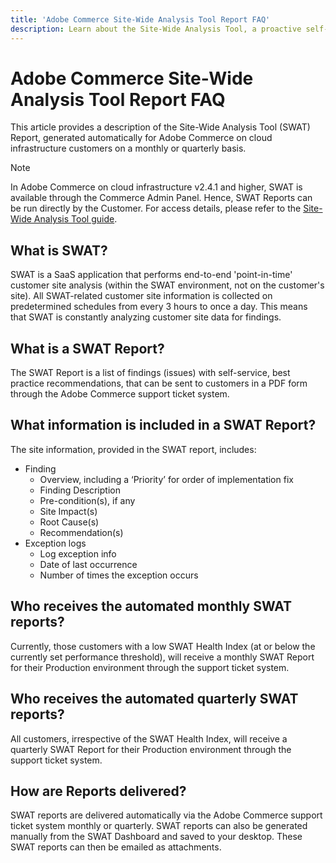 ```yaml
---
title: 'Adobe Commerce Site-Wide Analysis Tool Report FAQ'
description: Learn about the Site-Wide Analysis Tool, a proactive self-service tool and central repository that includes detailed system insights and recommendations to ensure the security and operability of your Adobe Commerce installation.
---
```

# Adobe Commerce Site-Wide Analysis Tool Report FAQ

This article provides a description of the Site-Wide Analysis Tool (SWAT) Report, generated automatically for Adobe Commerce on cloud infrastructure customers on a monthly or quarterly basis.

>[!Note]
>
>In Adobe Commerce on cloud infrastructure v2.4.1 and higher, SWAT is available through the Commerce Admin Panel. Hence, SWAT Reports can be run directly by the Customer. For access details, please refer to the [Site-Wide Analysis Tool guide](https://experienceleague.adobe.com/docs/commerce-operations/tools/site-wide-analysis-tool/access.html).

## What is SWAT?

SWAT is a SaaS application that performs end-to-end 'point-in-time' customer site analysis (within the SWAT environment, not on the customer's site). All SWAT-related customer site information is collected on predetermined schedules from every 3 hours to once a day. This means that SWAT is constantly analyzing customer site data for findings.

## What is a SWAT Report?

The SWAT Report is a list of findings (issues) with self-service, best practice recommendations, that can be sent to customers in a PDF form through the Adobe Commerce support ticket system.

## What information is included in a SWAT Report?

The site information, provided in the SWAT report, includes:

* Finding
  * Overview, including a ‘Priority’ for order of implementation fix
  * Finding Description
  * Pre-condition(s), if any
  * Site Impact(s)
  * Root Cause(s)
  * Recommendation(s)
* Exception logs
  * Log exception info
  * Date of last occurrence
  * Number of times the exception occurs
 ## Who receives the automated monthly SWAT reports?

Currently, those customers with a low SWAT Health Index (at or below the currently set performance threshold), will receive a monthly SWAT Report for their Production environment through the support ticket system.

## Who receives the automated quarterly SWAT reports?

All customers, irrespective of the SWAT Health Index, will receive a quarterly SWAT Report for their Production environment through the support ticket system.

## How are Reports delivered?

SWAT reports are delivered automatically via the Adobe Commerce support ticket system monthly or quarterly. SWAT reports can also be generated manually from the SWAT Dashboard and saved to your desktop. These SWAT reports can then be emailed as attachments.
